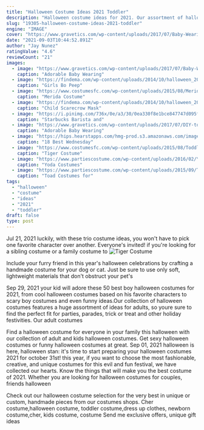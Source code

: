 ```yaml
---
title: "Halloween Costume Ideas 2021 Toddler"
description: "Halloween costume ideas for 2021. Our assortment of halloween costumes is jam-packed with exciting options. If you are looking for the best halloween costume ideas, we've grouped our"
slug: "19305-halloween-costume-ideas-2021-toddler"
engine: "IMAGE"
cover: "https://www.gravetics.com/wp-content/uploads/2017/07/Baby-Wearing-Halloween-Costumes.jpg"
date: "2021-09-03T10:44:52.891Z"
author: "Jay Nunez"
ratingValue: "4.6"
reviewCount: "21"
images:
  - image: "https://www.gravetics.com/wp-content/uploads/2017/07/Baby-Wearing-Halloween-Costumes.jpg"
    caption: "Adorable Baby Wearing"
  - image: "https://findema.com/wp-content/uploads/2014/10/halloween_20144276.jpg"
    caption: "Girls Bo Peep"
  - image: "https://www.costumesfc.com/wp-content/uploads/2015/08/Merida-Halloween-Costume.jpg"
    caption: "Merida Costume"
  - image: "https://findema.com/wp-content/uploads/2014/10/halloween_20147231.jpg"
    caption: "Child Scarecrow Mask"
  - image: "https://i.pinimg.com/736x/0e/a3/30/0ea330f8e1bce847747d095fad9a83a7--fun-costumes-family-costumes.jpg"
    caption: "Starbucks Barista and"
  - image: "https://www.gravetics.com/wp-content/uploads/2017/07/DIY-toddler-Halloween-ghost-costume.jpg"
    caption: "Adorable Baby Wearing"
  - image: "https://hips.hearstapps.com/hmg-prod.s3.amazonaws.com/images/gh-070920-wednesday-adams-1594309361.png?crop=0.502xw:1.00xh;0.234xw,0&resize=640:*"
    caption: "18 Best Wednesday"
  - image: "https://www.costumesfc.com/wp-content/uploads/2015/08/Toddler-Tiger-Costume.jpg"
    caption: "Tiger Costume"
  - image: "https://www.partiescostume.com/wp-content/uploads/2016/02/Yoda-Costume-Toddler.jpg"
    caption: "Yoda Costumes"
  - image: "https://www.partiescostume.com/wp-content/uploads/2015/09/Toad-Costume-Women.jpg"
    caption: "Toad Costumes for"
tags:
  - "halloween"
  - "costume"
  - "ideas"
  - "2021"
  - "toddler"
draft: false
type: post
---
```


Jul 21, 2021 luckily, with these trio costume ideas, you won't have to pick one favorite character over another. Everyone's invited! if you're looking for a sibling costume or a family costume to
![Tiger Costume](https://www.costumesfc.com/wp-content/uploads/2015/08/Toddler-Tiger-Costume.jpg "Tiger Costume")

Include your furry friend in this year&#39;s halloween celebrations by crafting a handmade costume for your dog or cat. Just be sure to use only soft, lightweight materials that don&#39;t obstruct your pet&#39;s
<!--inArticleAds-->

<!--galleryOne-->

Sep 29, 2021 your kid will adore these 50 best boy halloween costumes for 2021, from cool halloween costumes based on his favorite characters to scary boy costumes and even funny ideas.Our collection of halloween costumes features a huge assortment of ideas for adults, so youre sure to find the perfect fit for parties, parades, trick or treat and other holiday festivities. Our adult costumes
<!--inArticleAds-->

<!--galleryTwo-->

Find a halloween costume for everyone in your family this halloween with our collection of adult and kids halloween costumes. Get sexy halloween costumes or funny halloween costumes at great. Sep 01, 2021 halloween is here, halloween stan: it's time to start preparing your halloween costumes 2021 for october 31st! this year, if you want to choose the most fashionable, creative, and unique costumes for this evil and fun festival, we have collected our hearts. Know the things that will make you the best costume of 2021. Whether you are looking for halloween costumes for couples, friends halloween
<!--galleryThree-->

Check out our halloween costume selection for the very best in unique or custom, handmade pieces from our costumes shops.  Cher costume,halloween costume, toddler costume,dress up clothes, newborn costume,cher, kids costume, costume Send me exclusive offers, unique gift ideas